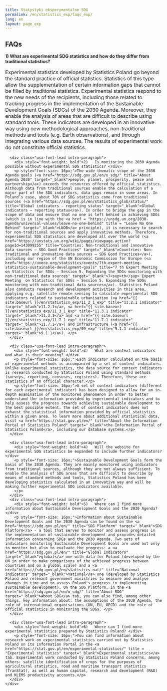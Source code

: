 ```yaml
---
title: Statystyki eksperymentalne SDG
permalink: /en/statistics_exp/faqs_exp/
lang: en
layout: page_exp
---
```

<div id="main" class="main-content" role="main">

  <a id="main-content" tabindex="-1"></a>
    <section class="pl-banner-exp">
    <div class="pl-grid">
      <div class="pl-banner-content">
                        <h1>FAQs</h1>
      </div>
    </div>
  </section>

  <section class="usa-section">
    <div class="pl-grid">
      <div class="usa-font-lead intro-paragraph">
        <div style="font-weight: bold">1)	What are experimental SDG statistics and how do they differ from traditional statistics? </div>
        <p style="font-size: 16px;">Experimental statistics developed by Statistics Poland go beyond the standard practice of official statistics. Statistics of this type allow the supplementation of certain information gaps that cannot be filled by traditional statistics. Experimental statistics respond to the new needs of the recipients, including those related to tracking progress in the implementation of the Sustainable Development Goals (SDGs) of the 2030 Agenda. Moreover, they enable the analysis of areas that are difficult to describe using standard tools. These indicators are developed in an innovative way using new methodological approaches, non-traditional methods and tools (e.g. Earth observations), and through integrating various data sources. The results of experimental work do not constitute official statistics.</p>
      </div>

      <div class="usa-font-lead intro-paragraph">
        <div style="font-weight: bold">2)	Is monitoring the 2030 Agenda possible without experimental SDG statistics? </div>
        <p style="font-size: 16px;">The wide thematic scope of the 2030 Agenda goals (<a href="https://sdg.gov.pl/en/o_sdg/" title="About Agenda 2030" target="_blank">people, planet, prosperity, peace and partnership</a>) exceeds the resources offered by official statistics. Although data from traditional sources enable the calculation of a major part of the SDG indicators, data gaps remain in some areas. In Poland’s case, about 70% of SDG statistics come from traditional sources (<a href="https://sdg.gov.pl/en/statistics_glob/status/" title="Global indicators - reporting status" target="_blank">Global indicators – reporting status</a>). In order to bridge the gap in the scope of data and ensure that no one is left behind in achieving SDGs (which is in line with the <a href = "https://unsdg.un.org/2030-agenda/universal-values/leave-no-one-behind" title = "Leave No One Behind" target="_blank">LNOB</a> principle), it is necessary to search for non-traditional sources and apply innovative methods. Therefore, experimental SDG statistics are developed all over the world (<a href="https://unstats.un.org/wiki/pages/viewpage.action?pageId=143099255" title="Countries: Non-traditional and innovative data sources – SDG Good Practices" target="_blank">Countries: Non-traditional and innovative data sources – SDG Good Practices</a>), including our region of the UN Economic Commission for Europe (<a href="https://unece.org/statistics/events/7th-expert-meeting-statistics-sustainable-development-goals" title="7 th Expert Meeting  on Statistics for SDGs – Session 5. Expanding the SDGs monitoring with non-traditional data sources" target="_blank">7<sup>th</sup> Expert Meeting  on Statistics for SDGs – Session 5. Expanding the SDGs monitoring with non-traditional data sources</a>). Statistics Poland also conducts research and development activities in this area, applying e.g. satellite remote sensing to calculate experimental SDG indicators related to sustainable urbanisation (<a href="{{ site.baseurl }}/en/statistics_exp/11_2_1_exp" title="11.2.1 indicator" target="_blank">11.2.1</a>, <a href="{{ site.baseurl }}/en/statistics_exp/11_3_1_exp" title="11.3.1 indicator" target="_blank">11.3.1</a> and <a href="{{ site.baseurl }}/en/statistics_exp/11_7_1_exp" title="11.7.1 indicator" target="_blank">11.7.1</a>) and infrastructure (<a href="{{ site.baseurl }}/en/statistics_exp/09_exp" title="9.1.1 indicator" target="_blank">9.1.1</a>). </p>
      </div>

      <div class="usa-font-lead intro-paragraph">
        <div style="font-weight: bold">3)	What are context indicators and what is their meaning? </div>
        <p style="font-size: 16px;">Each indicator calculated on the basis of experimental methods is accompanied by a set of context indicators. Unlike experimental statistics, the data source for context indicators is research conducted by Statistics Poland using standard methods (surveys, reporting, censuses, registers). Therefore, these are statistics of an official character.</p>
        <p style="font-size: 16px;">A set of context indicators (different for each experimental indicator) has been designed to allow for an in-depth examination of the monitored phenomenon in order to better understand the information provided by experimental indicators and to help assess the progress towards achieving sustainable development to the best possible extent. The set of context indicators does not exhaust the statistical information provided by official statistics within a given area. To learn more about additional statistical data, visit <a href="https://stat.gov.pl/en/" title="About the Information Portal of Statistics Poland" target="_blank">the Information Portal of Statistics Poland</a>, including our database systems.</p>
      </div>

      <div class="usa-font-lead intro-paragraph">
        <div style="font-weight: bold">4)	Will the website for experimental SDG statistics be expanded to include further indicators? </div>
        <p style="font-size: 16px;">Sustainable Development Goals form the basis of the 2030 Agenda. They are mainly monitored using indicators from traditional sources, although they are not always sufficient. To enable the analysis of SDG areas that are difficult to describe by means of standard methods and tools, Statistics Poland has been developing statistics calculated in an innovative way and will be making further experimental SDG indicators available.
        </p>
      </div>
      <div class="usa-font-lead intro-paragraph">
        <div style="font-weight: bold">5)	Where can I find more information about Sustainable Development Goals and the 2030 Agenda? </div>
        <p style="font-size: 16px;">Information about Sustainable Development Goals and the 2030 Agenda can be found on the <a href="https://sdg.gov.pl/en/" title="SDG Platform" target="_blank">SDG Platform</a> - a tool that serves to monitor and assess progress in the implementation of sustainable development and provides detailed information concerning SDGs and the 2030 Agenda. Two sets of indicators monitoring Sustainable Development Goals are used not only to monitor but also to evaluate the progress: a <a href="https://sdg.gov.pl/en/" title="Global indicators" target="_blank">global</a> one with data for Poland (developed by the UN in order to make comparisons of the achieved progress between countries and on a global scale) and a <a href="https://sdg.gov.pl/en/statistics_nat/" title="National indicators" target="_blank">national</a> one (developed by Statistics Poland and relevant government ministries to measure and analyse changes in time and to assess Poland's progress in implementing sustainable development). On the SDG Platform, in the <a href="https://sdg.gov.pl/en/o_sdg/" title="About SDG" target="_blank">About SDG</a> tab, you can also find, among other things, key information about: the assumptions of the 2030 Agenda, the role of international organisations (UN, EU, OECD) and the role of official statistics in monitoring the SDGs. </p>
      </div>

      <div class="usa-font-lead intro-paragraph">
        <div style="font-weight: bold">6)	Where can I find more experimental statistics prepared by Statistics Poland? </div>
        <p style="font-size: 16px;">You can find information about research work on experimental statistics carried out by Statistics Poland on its Information Portal in the <a href="https://stat.gov.pl/en/experimental-statistics/" title = "Experimental statistics" target="_blank">Experimental statistics</a> tab. Experimental work conducted by Statistics Poland concerns, among others: satellite identification of crops for the purposes of agricultural statistics, road and maritime transport statistics (TranStat), as well as human capital, research and development (R&D) and KLEMS productivity accounts.</p>
      </div>
    </div>
  </section>
  </div>

